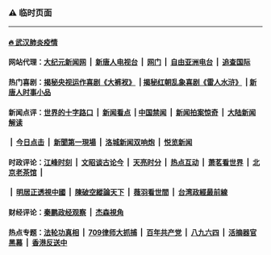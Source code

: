 ### ⚠️ 临时页面

---

#### [🔥 武汉肺炎疫情](http://8.8.8.8:10000/videos/corona/)

#### 网站代理：[大纪元新闻网](http://8.8.8.8:10080/gb/) &nbsp;|&nbsp; [新唐人电视台](http://8.8.8.8:8808/gb/) &nbsp;|&nbsp; [网门](http://8.8.8.8:11000/) &nbsp;|&nbsp; [自由亚洲电台](http://8.8.8.8:9800/mandarin/) &nbsp;|&nbsp; [追查国际](http://8.8.8.8:10010/)

#### 热门喜剧：[揭秘央视运作喜剧《大裤衩》](http://8.8.8.8:10000/videos/res/big-shorts/) &nbsp;|&nbsp;[揭秘红朝乱象喜剧《雷人水浒》](http://8.8.8.8:10000/videos/res/OutlawsOfMarsh/) &nbsp;|&nbsp;[新唐人时事小品](http://8.8.8.8:10000/videos/res/comedy/)

#### 新闻点评：[世界的十字路口](http://8.8.8.8/tanghao/) &nbsp;|&nbsp; [新闻看点](http://8.8.8.8/news-insight/) &nbsp;|&nbsp;[中国禁闻](http://8.8.8.8/ntdtv-news/) &nbsp;|&nbsp; [新闻拍案惊奇](http://8.8.8.8/dayu/) &nbsp;|&nbsp; [大陆新闻解读](http://8.8.8.8/ntdtv-comedy/)
####   &nbsp;|&nbsp;  [今日点击](http://8.8.8.8/news-click/)  &nbsp;|&nbsp; [新聞第一現場](http://8.8.8.8/primary-scene/) &nbsp;|&nbsp; [洛城新闻双响炮](http://8.8.8.8/la-news/) &nbsp;|&nbsp; [悦览新闻](http://8.8.8.8/dingyue/)

#### 时政评论：[江峰时刻](http://8.8.8.8/today-in-history/) &nbsp;|&nbsp; [文昭谈古论今](http://8.8.8.8/wenzhao/) &nbsp;|&nbsp; [天亮时分](http://8.8.8.8/tianliang/) &nbsp;|&nbsp; [热点互动](http://8.8.8.8/ntdtv-rdhd/) &nbsp;|&nbsp; [萧茗看世界](http://8.8.8.8/simonegao/) &nbsp;|&nbsp; [北京老茶馆](http://8.8.8.8/teahouse/)  &nbsp;|&nbsp;  
####   &nbsp;|&nbsp;  [明居正透視中國](http://8.8.8.8/decoding-china/)  &nbsp;|&nbsp; [陳破空縱論天下](http://8.8.8.8/pokong/)  &nbsp;|&nbsp; [薇羽看世間](http://8.8.8.8/weiyu/)  &nbsp;|&nbsp; [台湾政經最前線](http://8.8.8.8/taiwan/)   

#### 财经评论：[秦鹏政经观察](http://8.8.8.8/qinpeng/) &nbsp;|&nbsp; [杰森視角 ](http://8.8.8.8/jason/)

#### 热点专题：[法轮功真相](http://8.8.8.8:10000/videos/truth.html) &nbsp;|&nbsp; [709律师大抓捕](http://8.8.8.8:10000/videos/709/) &nbsp;|&nbsp; [百年共产党](http://8.8.8.8:10000/videos/ccp.html) &nbsp;|&nbsp; [八九六四](http://8.8.8.8:10000/videos/88/)  &nbsp;|&nbsp; [活摘器官黑幕](http://8.8.8.8:10000/videos/res/Organs/)  &nbsp;|&nbsp; [香港反送中](http://8.8.8.8:10000/videos/res/hk/) 

<img src='http://gfw-breaker.win/link4.md' width='0px' height='0px'/>

